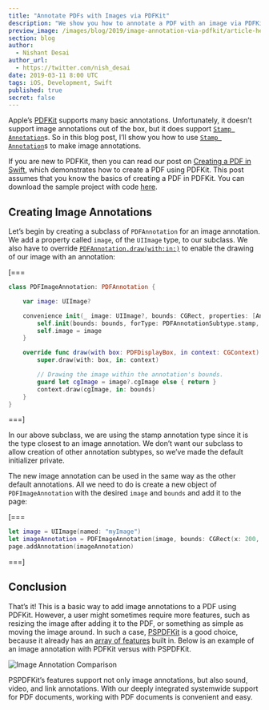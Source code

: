 ```yaml
---
title: "Annotate PDFs with Images via PDFKit"
description: "We show you how to annotate a PDF with an image via PDFKit."
preview_image: /images/blog/2019/image-annotation-via-pdfkit/article-header.png
section: blog
author:
  - Nishant Desai
author_url:
  - https://twitter.com/nish_desai
date: 2019-03-11 8:00 UTC
tags: iOS, Development, Swift
published: true
secret: false
---
```


Apple’s [PDFKit][] supports many basic annotations. Unfortunately, it doesn’t support image annotations out of the box, but it does support [`Stamp Annotation`][]s. So in this blog post, I’ll show you how to use [`Stamp Annotation`][]s to make image annotations.

If you are new to PDFKit, then you can read our post on [Creating a PDF in Swift][], which demonstrates how to create a PDF using PDFKit. This post assumes that you know the basics of creating a PDF in PDFKit. You can download the sample project with code [here][sample-project-link].

## Creating Image Annotations

Let’s begin by creating a subclass of `PDFAnnotation` for an image annotation. We add a property called `image`, of the `UIImage` type, to our subclass. We also have to override [`PDFAnnotation.draw(with:in:)`][] to enable the drawing of our image with an annotation:

[===

```swift
class PDFImageAnnotation: PDFAnnotation {

    var image: UIImage?

    convenience init(_ image: UIImage?, bounds: CGRect, properties: [AnyHashable : Any]?) {
        self.init(bounds: bounds, forType: PDFAnnotationSubtype.stamp, withProperties: properties)
        self.image = image
    }

    override func draw(with box: PDFDisplayBox, in context: CGContext) {
        super.draw(with: box, in: context)

        // Drawing the image within the annotation's bounds.
        guard let cgImage = image?.cgImage else { return }
        context.draw(cgImage, in: bounds)
    }
}
```

===]

In our above subclass, we are using the stamp annotation type since it is the type closest to an image annotation. We don’t want our subclass to allow creation of other annotation subtypes, so we’ve made the default initializer private.

The new image annotation can be used in the same way as the other default annotations. All we need to do is create a new object of `PDFImageAnnotation` with the desired `image` and `bounds` and add it to the page:

[===

```swift
let image = UIImage(named: "myImage")
let imageAnnotation = PDFImageAnnotation(image, bounds: CGRect(x: 200, y: 200, width: 200, height: 200), properties: nil)
page.addAnnotation(imageAnnotation)
```

===]

## Conclusion

That’s it! This is a basic way to add image annotations to a PDF using PDFKit. However, a user might sometimes require more features, such as resizing the image after adding it to the PDF, or something as simple as moving the image around. In such a case, [PSPDFKit][] is a good choice, because it already has an [array of features][] built in. Below is an example of an image annotation with PDFKit versus with PSPDFKit.

![Image Annotation Comparison](/images/blog/2019/image-annotation-via-pdfkit/comparison.png)

PSPDFKit’s features support not only image annotations, but also sound, video, and link annotations. With our deeply integrated systemwide support for PDF documents, working with PDF documents is convenient and easy.

[sample-project-link]: ../../../downloads/pdf-generation-using-pdfkit-sample.zip
[`stamp annotation`]: https://developer.apple.com/documentation/pdfkit/pdfannotationsubtype/2876109-stamp
[creating a pdf in swift]: https://pspdfkit.com/blog/2019/creating-pdf-in-swift/
[`pdfannotation.draw(with:in:)`]: https://developer.apple.com/documentation/pdfkit/pdfannotation/2715891-draw
[pdfkit]: https://developer.apple.com/documentation/pdfkit
[pspdfkit]: https://pspdfkit.com/pdf-sdk/ios/
[array of features]: https://pspdfkit.com/guides/ios/current/features/detailed-list/
